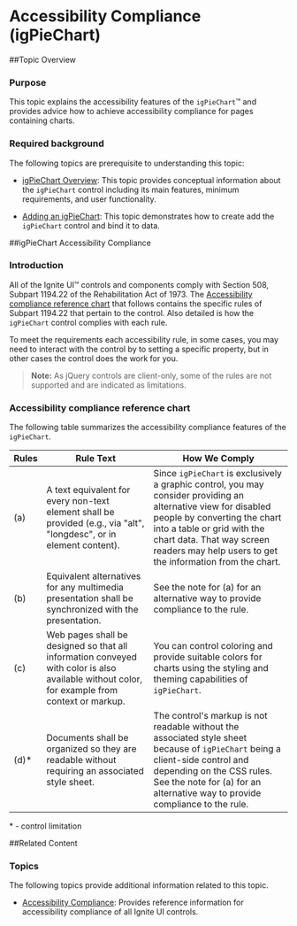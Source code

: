 ﻿<!--
|metadata|
{
    "fileName": "igpiechart-accessibility",
    "controlName": "igDataChart",
    "tags": ["Charting","Section 508"]
}
|metadata|
-->

# Accessibility Compliance (igPieChart)

##Topic Overview

### Purpose

This topic explains the accessibility features of the `igPieChart`™ and provides advice how to achieve accessibility compliance for pages containing charts.

### Required background

The following topics are prerequisite to understanding this topic:

- [igPieChart Overview](igPieChart-Overview.html): This topic provides conceptual information about the `igPieChart` control including its main features, minimum requirements, and user functionality.

- [Adding an igPieChart](igPieChart-Adding.html): This topic demonstrates how to create add the `igPieChart` control and bind it to data.


##igPieChart Accessibility Compliance

### Introduction

All of the Ignite UI™ controls and components comply with Section 508, Subpart 1194.22 of the Rehabilitation Act of 1973. The [Accessibility compliance reference chart](#accessibility-reference-chart) that follows contains the specific rules of Subpart 1194.22 that pertain to the control. Also detailed is how the `igPieChart` control complies with each rule.

To meet the requirements each accessibility rule, in some cases, you may need to interact with the control by to setting a specific property, but in other cases the control does the work for you.

>**Note:** As jQuery controls are client-only, some of the rules are not supported and are indicated as limitations.

### <a id="accessibility-reference-chart"></a>Accessibility compliance reference chart

The following table summarizes the accessibility compliance features of the `igPieChart`.

Rules| Rule Text|How We Comply
---|---|---
(a)| A text equivalent for every non-text element shall be provided (e.g., via "alt", "longdesc", or in element content).|Since `igPieChart` is  exclusively a graphic control, you may consider providing an alternative  view for disabled people by converting the chart into a table or grid with the chart data. That way screen readers may help users to get the  information from the chart.
(b)|Equivalent alternatives for any multimedia presentation shall be  synchronized with the presentation.|See the note for (a) for an alternative way to provide compliance to the rule.
(c)|Web pages shall be designed so that all information conveyed with color is also available without color, for example from context or markup.|You can control coloring and provide suitable colors for charts using the  styling and theming capabilities of `igPieChart`.
(d)\*|Documents shall be organized so they are readable without requiring an associated style sheet.|The control's markup is not readable without the associated style sheet because of `igPieChart` being a client-side control and depending on the CSS rules. See the note for (a) for an alternative way to provide compliance to the rule.


\* - control limitation


##Related Content

### Topics

The following topics provide additional information related to this topic.

- [Accessibility Compliance](Accessibility-Compliance.html): Provides reference information for accessibility compliance of all Ignite UI  controls.





 

 


